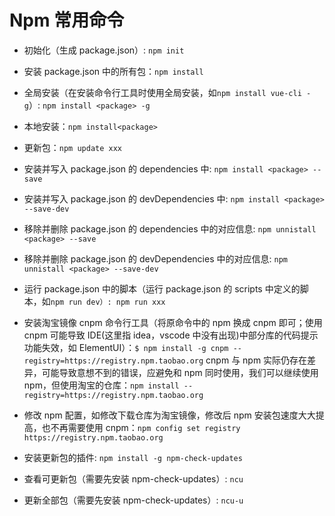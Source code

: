 # Npm 常用命令

- 初始化（生成 package.json）: `npm init`

- 安装 package.json 中的所有包：`npm install`

- 全局安装（在安装命令行工具时使用全局安装，如`npm install vue-cli -g`）: `npm install <package> -g`

- 本地安装：`npm install<package>`

- 更新包：`npm update xxx`

- 安装并写入 package.json 的 dependencies 中: `npm install <package> --save`

- 安装并写入 package.json 的 devDependencies 中: `npm install <package> --save-dev`

- 移除并删除 package.json 的 dependencies 中的对应信息: `npm unnistall <package> --save`

- 移除并删除 package.json 的 devDependencies 中的对应信息: `npm unnistall <package> --save-dev`

- 运行 package.json 中的脚本（运行 package.json 的 scripts 中定义的脚本，如`npm run dev）: npm run xxx`

- 安装淘宝镜像 cnpm 命令行工具（将原命令中的 npm 换成 cnpm 即可；使用 cnpm 可能导致 IDE(这里指 idea，vscode 中没有出现)中部分库的代码提示功能失效，如 ElementUI）：`$ npm install -g cnpm --registry=https://registry.npm.taobao.org`
  cnpm 与 npm 实际仍存在差异，可能导致意想不到的错误，应避免和 npm 同时使用，我们可以继续使用 npm，但使用淘宝的仓库：`npm install --registry=https://registry.npm.taobao.org`

- 修改 npm 配置，如修改下载仓库为淘宝镜像，修改后 npm 安装包速度大大提高，也不再需要使用 cnpm：`npm config set registry https://registry.npm.taobao.org`

- 安装更新包的插件: `npm install -g npm-check-updates`

- 查看可更新包（需要先安装 npm-check-updates）: `ncu`

- 更新全部包（需要先安装 npm-check-updates）: `ncu-u`
